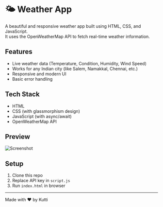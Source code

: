 # 🌤️ Weather App

A beautiful and responsive weather app built using HTML, CSS, and JavaScript.  
It uses the OpenWeatherMap API to fetch real-time weather information.

## Features

- Live weather data (Temperature, Condition, Humidity, Wind Speed)
- Works for any Indian city (like Salem, Namakkal, Chennai, etc.)
- Responsive and modern UI
- Basic error handling

## Tech Stack

- HTML
- CSS (with glassmorphism design)
- JavaScript (with async/await)
- OpenWeatherMap API

## Preview

![Screenshot](screenshot.png)

## Setup

1. Clone this repo
2. Replace API key in `script.js`
3. Run `index.html` in browser

---

Made with ❤️ by Kutti
